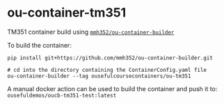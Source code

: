 # ou-container-tm351
TM351 container build using [`mmh352/ou-container-builder`](https://github.com/mmh352/ou-container-builder)

To build the container:

```
pip install git+https://github.com/mmh352/ou-container-builder.git

# cd into the directory containing the ContainerConfig.yaml file
ou-container-builder --tag ousefulcoursecontainers/ou-tm351
```


A manual docker action can be used to build the container and push it to: `ousefuldemos/oucb-tm351-test:latest`
